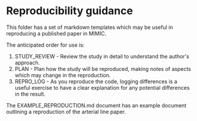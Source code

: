 # Reproducibility guidance

This folder has a set of markdown templates which may be useful in reproducing a published paper in MIMIC.

The anticipated order for use is:

1. STUDY_REVIEW - Review the study in detail to understand the author's approach.
2. PLAN - Plan how the study will be reproduced, making notes of aspects which may change in the reproduction.
3. REPRO_LOG - As you reproduce the code, logging differences is a useful exercise to have a clear explanation for any potential differences in the result.

The EXAMPLE_REPRODUCTION.md document has an example document outlining a reproduction of the arterial line paper.
